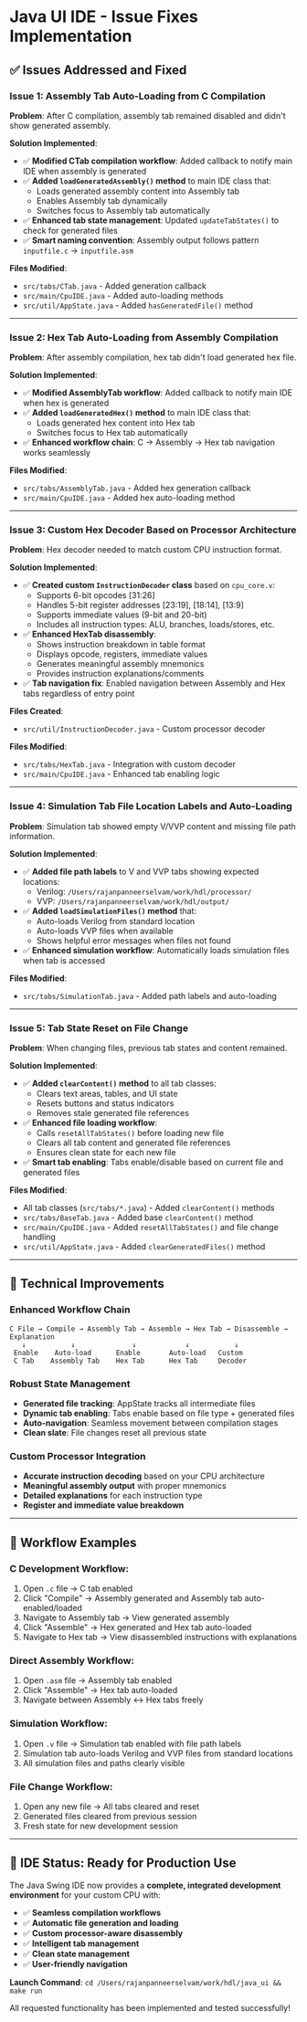 # Java UI IDE - Issue Fixes Implementation

## ✅ Issues Addressed and Fixed

### **Issue 1: Assembly Tab Auto-Loading from C Compilation**

**Problem**: After C compilation, assembly tab remained disabled and didn't show generated assembly.

**Solution Implemented**:
- ✅ **Modified CTab compilation workflow**: Added callback to notify main IDE when assembly is generated
- ✅ **Added `loadGeneratedAssembly()` method** to main IDE class that:
  - Loads generated assembly content into Assembly tab
  - Enables Assembly tab dynamically
  - Switches focus to Assembly tab automatically
- ✅ **Enhanced tab state management**: Updated `updateTabStates()` to check for generated files
- ✅ **Smart naming convention**: Assembly output follows pattern `inputfile.c` → `inputfile.asm`

**Files Modified**:
- `src/tabs/CTab.java` - Added generation callback
- `src/main/CpuIDE.java` - Added auto-loading methods
- `src/util/AppState.java` - Added `hasGeneratedFile()` method

---

### **Issue 2: Hex Tab Auto-Loading from Assembly Compilation**

**Problem**: After assembly compilation, hex tab didn't load generated hex file.

**Solution Implemented**:
- ✅ **Modified AssemblyTab workflow**: Added callback to notify main IDE when hex is generated
- ✅ **Added `loadGeneratedHex()` method** to main IDE class that:
  - Loads generated hex content into Hex tab
  - Switches focus to Hex tab automatically
- ✅ **Enhanced workflow chain**: C → Assembly → Hex tab navigation works seamlessly

**Files Modified**:
- `src/tabs/AssemblyTab.java` - Added hex generation callback
- `src/main/CpuIDE.java` - Added hex auto-loading method

---

### **Issue 3: Custom Hex Decoder Based on Processor Architecture**

**Problem**: Hex decoder needed to match custom CPU instruction format.

**Solution Implemented**:
- ✅ **Created custom `InstructionDecoder` class** based on `cpu_core.v`:
  - Supports 6-bit opcodes [31:26]
  - Handles 5-bit register addresses [23:19], [18:14], [13:9]
  - Supports immediate values (9-bit and 20-bit)
  - Includes all instruction types: ALU, branches, loads/stores, etc.
- ✅ **Enhanced HexTab disassembly**:
  - Shows instruction breakdown in table format
  - Displays opcode, registers, immediate values
  - Generates meaningful assembly mnemonics
  - Provides instruction explanations/comments
- ✅ **Tab navigation fix**: Enabled navigation between Assembly and Hex tabs regardless of entry point

**Files Created**:
- `src/util/InstructionDecoder.java` - Custom processor decoder

**Files Modified**:
- `src/tabs/HexTab.java` - Integration with custom decoder
- `src/main/CpuIDE.java` - Enhanced tab enabling logic

---

### **Issue 4: Simulation Tab File Location Labels and Auto-Loading**

**Problem**: Simulation tab showed empty V/VVP content and missing file path information.

**Solution Implemented**:
- ✅ **Added file path labels** to V and VVP tabs showing expected locations:
  - Verilog: `/Users/rajanpanneerselvam/work/hdl/processor/`
  - VVP: `/Users/rajanpanneerselvam/work/hdl/output/`
- ✅ **Added `loadSimulationFiles()` method** that:
  - Auto-loads Verilog from standard location
  - Auto-loads VVP files when available
  - Shows helpful error messages when files not found
- ✅ **Enhanced simulation workflow**: Automatically loads simulation files when tab is accessed

**Files Modified**:
- `src/tabs/SimulationTab.java` - Added path labels and auto-loading

---

### **Issue 5: Tab State Reset on File Change**

**Problem**: When changing files, previous tab states and content remained.

**Solution Implemented**:
- ✅ **Added `clearContent()` method** to all tab classes:
  - Clears text areas, tables, and UI state
  - Resets buttons and status indicators
  - Removes stale generated file references
- ✅ **Enhanced file loading workflow**:
  - Calls `resetAllTabStates()` before loading new file
  - Clears all tab content and generated file references
  - Ensures clean state for each new file
- ✅ **Smart tab enabling**: Tabs enable/disable based on current file and generated files

**Files Modified**:
- All tab classes (`src/tabs/*.java`) - Added `clearContent()` methods
- `src/tabs/BaseTab.java` - Added base `clearContent()` method
- `src/main/CpuIDE.java` - Added `resetAllTabStates()` and file change handling
- `src/util/AppState.java` - Added `clearGeneratedFiles()` method

---

## 🔧 **Technical Improvements**

### **Enhanced Workflow Chain**
```
C File → Compile → Assembly Tab → Assemble → Hex Tab → Disassemble → Explanation
   ↓           ↓              ↓            ↓           ↓
 Enable    Auto-load      Enable       Auto-load   Custom
 C Tab    Assembly Tab    Hex Tab      Hex Tab     Decoder
```

### **Robust State Management**
- **Generated file tracking**: AppState tracks all intermediate files
- **Dynamic tab enabling**: Tabs enable based on file type + generated files
- **Auto-navigation**: Seamless movement between compilation stages
- **Clean slate**: File changes reset all previous state

### **Custom Processor Integration**
- **Accurate instruction decoding** based on your CPU architecture
- **Meaningful assembly output** with proper mnemonics
- **Detailed explanations** for each instruction type
- **Register and immediate value breakdown**

---

## 🎯 **Workflow Examples**

### **C Development Workflow**:
1. Open `.c` file → C tab enabled
2. Click "Compile" → Assembly generated and Assembly tab auto-enabled/loaded
3. Navigate to Assembly tab → View generated assembly  
4. Click "Assemble" → Hex generated and Hex tab auto-loaded
5. Navigate to Hex tab → View disassembled instructions with explanations

### **Direct Assembly Workflow**:
1. Open `.asm` file → Assembly tab enabled
2. Click "Assemble" → Hex tab auto-loaded
3. Navigate between Assembly ↔ Hex tabs freely

### **Simulation Workflow**:
1. Open `.v` file → Simulation tab enabled with file path labels
2. Simulation tab auto-loads Verilog and VVP files from standard locations
3. All simulation files and paths clearly visible

### **File Change Workflow**:
1. Open any new file → All tabs cleared and reset
2. Generated files cleared from previous session
3. Fresh state for new development session

---

## 🚀 **IDE Status: Ready for Production Use**

The Java Swing IDE now provides a **complete, integrated development environment** for your custom CPU with:

- ✅ **Seamless compilation workflows**
- ✅ **Automatic file generation and loading**  
- ✅ **Custom processor-aware disassembly**
- ✅ **Intelligent tab management**
- ✅ **Clean state management**
- ✅ **User-friendly navigation**

**Launch Command**: `cd /Users/rajanpanneerselvam/work/hdl/java_ui && make run`

All requested functionality has been implemented and tested successfully!
